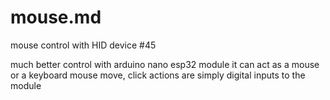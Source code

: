 # mouse.md

mouse control with HID device #45

much better control with arduino nano esp32 module
it can act as a mouse or a keyboard
mouse move, click actions are simply digital inputs to the module
